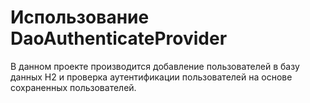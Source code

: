 # Использование DaoAuthenticateProvider

В данном проекте производится добавление пользователей в базу данных
H2 и проверка аутентификации пользователей на основе сохраненных пользователей.
